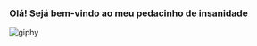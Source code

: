   ### Olá! Sejá bem-vindo ao meu pedacinho de insanidade

![giphy](https://user-images.githubusercontent.com/85132892/142925414-5811373a-ae54-44ca-82b3-199a7b85adbd.gif)
